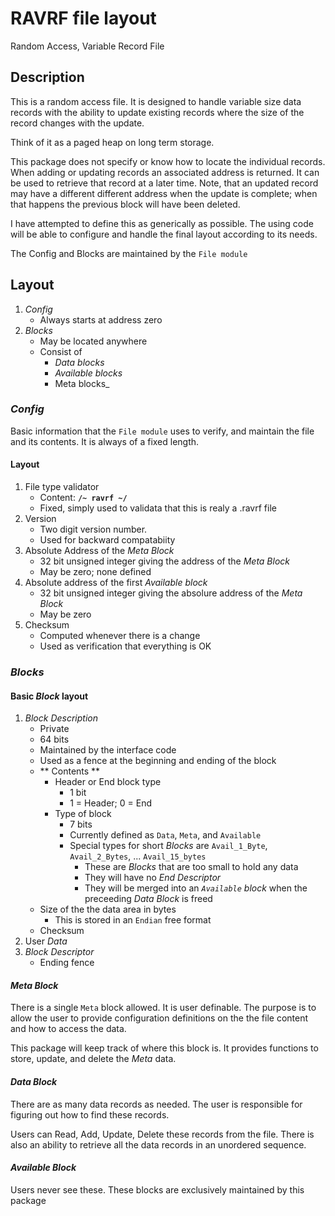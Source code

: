 # RAVRF file layout

Random Access, Variable Record File

## Description

This is a random access file. It is designed to handle variable size data records with the ability to update existing records where the size of the record changes with the update. 

Think of it as a paged heap on long term storage.

This package does not specify or know how to locate the individual records. When adding or updating records an associated address is returned. It can be used to retrieve that record at a later time. Note, that an updated record may have a different different address when the update is complete; when that happens the previous block will have been deleted.

I have attempted to define this as generically as possible. The using code will be able to configure and handle the
final layout according to its needs.

The Config and Blocks are maintained by the `File module`

## Layout

1. _Config_ 
    - Always starts at address zero
2. _Blocks_
    - May be located anywhere 
    - Consist of 
        - _Data blocks_
        - _Available blocks_
        - Meta blocks_

### _Config_

Basic information that the `File module` uses to verify, and maintain the file and its contents. It is always of a fixed length.

#### Layout
1. File type validator
    - Content: **`/~ ravrf ~/`**
    - Fixed, simply used to validata that this is realy a .ravrf file
2. Version
    - Two digit version number.
    - Used for backward compatabiity
3. Absolute Address of the _Meta Block_
    - 32 bit unsigned integer giving the address of the _Meta Block_
    - May be zero; none defined
4. Absolute address of the first _Available block_    
    - 32 bit unsigned integer giving the absolure address of the _Meta Block_
    - May be zero
5. Checksum
    - Computed whenever there is a change
    - Used as verification that everything is OK

### _Blocks_

#### Basic _Block_ layout
1. _Block Description_
    - Private
    - 64 bits
    - Maintained by the interface code
    - Used as a fence at the beginning and ending of the block
    - ** Contents **
        - Header or End block type
            - 1 bit
            - 1 = Header; 0 = End
        - Type of block
            - 7 bits
            - Currently defined as `Data`, `Meta`, and `Available`
            - Special types for short _Blocks_ are `Avail_1_Byte`, `Avail_2_Bytes`, ... `Avail_15_bytes`
                - These are _Blocks_ that are too small to hold any data
                - They will have no _End Descriptor_
                - They will be merged into an _`Available` block_ when the preceeding _Data Block_ is freed
    - Size of the the data area in bytes
        - This is stored in an `Endian` free format
    - Checksum
2. User _Data_
3. _Block Descriptor_
    - Ending fence

#### _Meta Block_

There is a single `Meta` block allowed. It is user definable. The purpose is to allow the user to provide configuration definitions on the the file content and how to access the data.

This package will keep track of where this block is. It provides functions to store, update, and delete the _Meta_ data. 

#### _Data Block_

There are as many data records as needed. The user is responsible for figuring out how to find these records.

Users can Read, Add, Update, Delete these records from the file. There is also an ability to retrieve all the data records in an unordered sequence.

#### _Available Block_

Users never see these. These blocks are exclusively maintained by this package